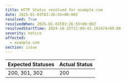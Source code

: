 ```yaml
---
title: HTTP Status resolved for example.com
date: 2025-01-03T03:26:55+00:00Z
resolved: True
resolvedWhen: 2025-01-03T03:26:55+00:00Z
resolvedStartTime: 2024-10-25T21:09:43.191474+00:00
severity: notice
affected:
  - example.com
section: issue
---
```


| Expected Statuses | Actual Status  |
|-------------------|----------------|
| 200, 301, 302 | 200 |
